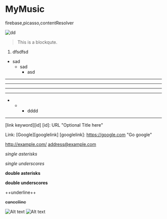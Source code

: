 # MyMusic
firebase,picasso,contentResolver





![dd](https://ss3.bdstatic.com/70cFv8Sh_Q1YnxGkpoWK1HF6hhy/it/u=1060387669,1498970204&fm=27&gp=0.jpg)
> This is a blockqute.
1. dfsdfsd
* sad
  * sad
    * asd
 ***   
 *****
 - - -
 ---------------------------------------
 * * * dddd
---------------------------------------
[link keyword][id]
[id]: URL "Optional Title here"

Link: [Google][googlelink]
[googlelink]: https://google.com "Go google"



<http://example.com/>
<address@example.com>

*single asterisks*

_single underscores_

**double asterisks**

__double underscores__

++underline++

~~cancelline~~

![Alt text](/path/to/img.jpg)
![Alt text](/path/to/img.jpg "Optional title")
